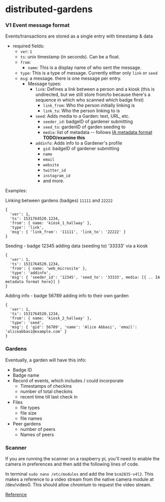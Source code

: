# distributed-gardens



### V1 Event message format

Events/transactions are stored as a single entry with timestamp & data

- required fields:
  - `ver`: `1`
  - `ts`: unix timestamp (in seconds). Can be a float.
  - `from`: 
    - `name`: This is a display name of who sent the message. 
  - `type`: This is a type of message. Currently either only `link` or `seed`
  - `msg`: a message. there is one message per entry.
    - Message types:
      - `link`: Defines a link between a person and a kiosk (this is undirected, but we still store from/to because there's a sequence in which who scanned which badge first)
        - `link_from`: Who the person initially linking is 
        - `link_to`: Who the person linking to is
      - `seed`: Adds media to a Garden: text, URL, etc.
        - `seeder_id`: badgeID of gardener submitting
        - `seed_to`: gardenID of garden seeding to
        - `media`: list of metadata -- follows [IA metadata format](https://internetarchive.readthedocs.io/en/latest/metadata.html) **TODO/examine this**
      - `addinfo`: Adds info to a Gardener's profile
        - `gid`: badgeID of gardener submitting
        - `name`
        - `email`
        - `website`
        - `twitter_id`
        - `instagram_id`
        - and more.

Examples:

Linking between gardens (badges) `11111` and `22222`
```
{
  'ver': 1,
  'ts': 1531764520.1234,
  'from': { name: 'kiosk_1_hallway' },
  'type': 'link',
  'msg': { 'link_from': '11111', 'link_to': '22222' }
}
```

Seeding - badge 12345 adding data (seeding to) '33333' via a kiosk
```
{
  'ver': 1,
  'ts': 1531764520.1234,
  'from': { name: 'web_microsite' },
  'type': 'addinfo', 
  'msg': { 'seeder_id': '12345', 'seed_to': '33333', media: [{ .. IA metadata format here}] }
}
```

Adding info - badge 56789 adding info to their own garden
```
{
  'ver': 1,
  'ts': 1531764520.1234,
  'from': { name: 'kiosk_2_hallway' },
  'type': 'seed', 
  'msg': { 'gid': 56789', 'name': 'Alice Abbasi', 'email': 'aliceabbasi@example.com' } 
}
```

### Gardens

Eventually, a garden will have this info:
- Badge ID 
- Badge name
- Record of events, which includes / could incorporate
  - Timestamps of checkins
  - number of total checkins
  - recent time till last check in
- Files 
  - file types
  - file size
  - file names
- Peer gardens
  - number of peers
  - Names of peers
  
### Scanner

If you are running the scanner on a raspberry pi, you'll need to enable the camera in preferences and then add the following lines of code.

In terminal `sudo nano /etc/modules` and add the line `bcm2835-v4l2`. This makes a reference to a video stream from the native camera module at /dev/video0. This should allow chromium to request the video stream.

[Reference](https://www.raspberrypi.org/forums/viewtopic.php?t=194311)

